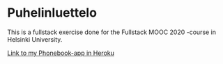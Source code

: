 # Puhelinluettelo

This is a fullstack exercise done for the Fullstack MOOC 2020 -course in Helsinki University.

[Link to my Phonebook-app in Heroku](https://sleepy-woodland-24613.herokuapp.com/)
